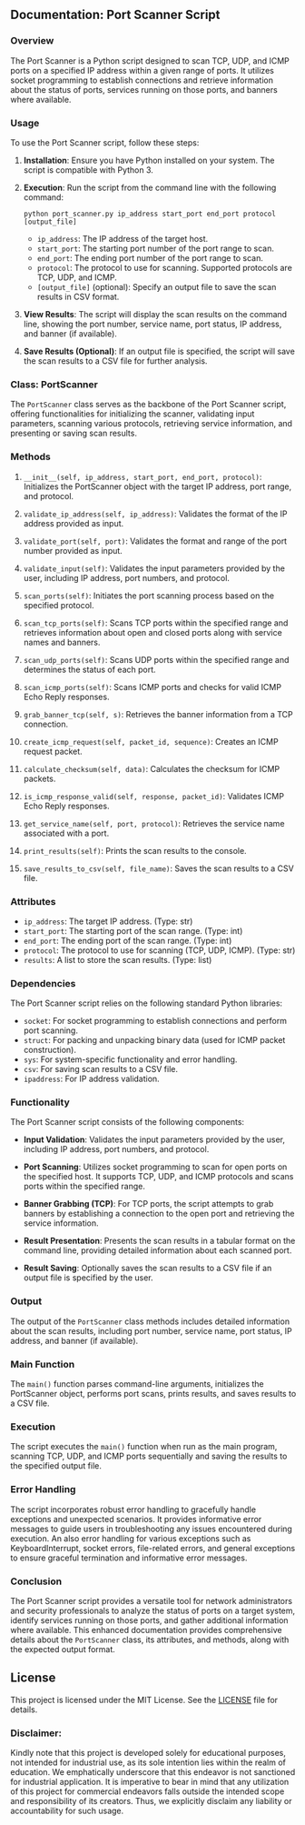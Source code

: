 ## Documentation: Port Scanner Script

### Overview
The Port Scanner is a Python script designed to scan TCP, UDP, and ICMP ports on a specified IP address within a given range of ports. It utilizes socket programming to establish connections and retrieve information about the status of ports, services running on those ports, and banners where available.

### Usage
To use the Port Scanner script, follow these steps:

1. **Installation**: Ensure you have Python installed on your system. The script is compatible with Python 3.

2. **Execution**: Run the script from the command line with the following command:
   ```
   python port_scanner.py ip_address start_port end_port protocol [output_file]
   ```
   - `ip_address`: The IP address of the target host.
   - `start_port`: The starting port number of the port range to scan.
   - `end_port`: The ending port number of the port range to scan.
   - `protocol`: The protocol to use for scanning. Supported protocols are TCP, UDP, and ICMP.
   - `[output_file]` (optional): Specify an output file to save the scan results in CSV format.

3. **View Results**: The script will display the scan results on the command line, showing the port number, service name, port status, IP address, and banner (if available).

4. **Save Results (Optional)**: If an output file is specified, the script will save the scan results to a CSV file for further analysis.

### Class: PortScanner

The `PortScanner` class serves as the backbone of the Port Scanner script, offering functionalities for initializing the scanner, validating input parameters, scanning various protocols, retrieving service information, and presenting or saving scan results.

### Methods
1. `__init__(self, ip_address, start_port, end_port, protocol)`: Initializes the PortScanner object with the target IP address, port range, and protocol.
   
2. `validate_ip_address(self, ip_address)`: Validates the format of the IP address provided as input.
   
3. `validate_port(self, port)`: Validates the format and range of the port number provided as input.
   
4. `validate_input(self)`: Validates the input parameters provided by the user, including IP address, port numbers, and protocol.
   
5. `scan_ports(self)`: Initiates the port scanning process based on the specified protocol.
   
6. `scan_tcp_ports(self)`: Scans TCP ports within the specified range and retrieves information about open and closed ports along with service names and banners.
   
7. `scan_udp_ports(self)`: Scans UDP ports within the specified range and determines the status of each port.
   
8. `scan_icmp_ports(self)`: Scans ICMP ports and checks for valid ICMP Echo Reply responses.
   
9. `grab_banner_tcp(self, s)`: Retrieves the banner information from a TCP connection.
   
10. `create_icmp_request(self, packet_id, sequence)`: Creates an ICMP request packet.
   
11. `calculate_checksum(self, data)`: Calculates the checksum for ICMP packets.
   
12. `is_icmp_response_valid(self, response, packet_id)`: Validates ICMP Echo Reply responses.
   
13. `get_service_name(self, port, protocol)`: Retrieves the service name associated with a port.
   
14. `print_results(self)`: Prints the scan results to the console.
   
15. `save_results_to_csv(self, file_name)`: Saves the scan results to a CSV file.

### Attributes
- `ip_address`: The target IP address. (Type: str)
- `start_port`: The starting port of the scan range. (Type: int)
- `end_port`: The ending port of the scan range. (Type: int)
- `protocol`: The protocol to use for scanning (TCP, UDP, ICMP). (Type: str)
- `results`: A list to store the scan results. (Type: list)

### Dependencies
The Port Scanner script relies on the following standard Python libraries:
- `socket`: For socket programming to establish connections and perform port scanning.
- `struct`: For packing and unpacking binary data (used for ICMP packet construction).
- `sys`: For system-specific functionality and error handling.
- `csv`: For saving scan results to a CSV file.
- `ipaddress`: For IP address validation.

### Functionality
The Port Scanner script consists of the following components:

- **Input Validation**: Validates the input parameters provided by the user, including IP address, port numbers, and protocol.

- **Port Scanning**: Utilizes socket programming to scan for open ports on the specified host. It supports TCP, UDP, and ICMP protocols and scans ports within the specified range.

- **Banner Grabbing (TCP)**: For TCP ports, the script attempts to grab banners by establishing a connection to the open port and retrieving the service information.

- **Result Presentation**: Presents the scan results in a tabular format on the command line, providing detailed information about each scanned port.

- **Result Saving**: Optionally saves the scan results to a CSV file if an output file is specified by the user.

### Output
The output of the `PortScanner` class methods includes detailed information about the scan results, including port number, service name, port status, IP address, and banner (if available).

### Main Function
The `main()` function parses command-line arguments, initializes the PortScanner object, performs port scans, prints results, and saves results to a CSV file.

### Execution
The script executes the `main()` function when run as the main program, scanning TCP, UDP, and ICMP ports sequentially and saving the results to the specified output file.

### Error Handling
The script incorporates robust error handling to gracefully handle exceptions and unexpected scenarios. It provides informative error messages to guide users in troubleshooting any issues encountered during execution. An also error handling for various exceptions such as KeyboardInterrupt, socket errors, file-related errors, and general exceptions to ensure graceful termination and informative error messages.

### Conclusion
The Port Scanner script provides a versatile tool for network administrators and security professionals to analyze the status of ports on a target system, identify services running on those ports, and gather additional information where available. This enhanced documentation provides comprehensive details about the `PortScanner` class, its attributes, and methods, along with the expected output format. 

## **License**
This project is licensed under the MIT License. See the [LICENSE](https://github.com/kavineksith/Automating-Daily-IT-Operations-with-Python-Integration/blob/main/LICENSE) file for details.

### **Disclaimer:**
Kindly note that this project is developed solely for educational purposes, not intended for industrial use, as its sole intention lies within the realm of education. We emphatically underscore that this endeavor is not sanctioned for industrial application. It is imperative to bear in mind that any utilization of this project for commercial endeavors falls outside the intended scope and responsibility of its creators. Thus, we explicitly disclaim any liability or accountability for such usage.